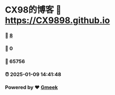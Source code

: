 # CX98的博客 :link: https://CX9898.github.io 
### :page_facing_up: [8](https://CX9898.github.io/tag.html) 
### :speech_balloon: 0 
### :hibiscus: 65756 
### :alarm_clock: 2025-01-09 14:41:48 
### Powered by :heart: [Gmeek](https://github.com/Meekdai/Gmeek)
